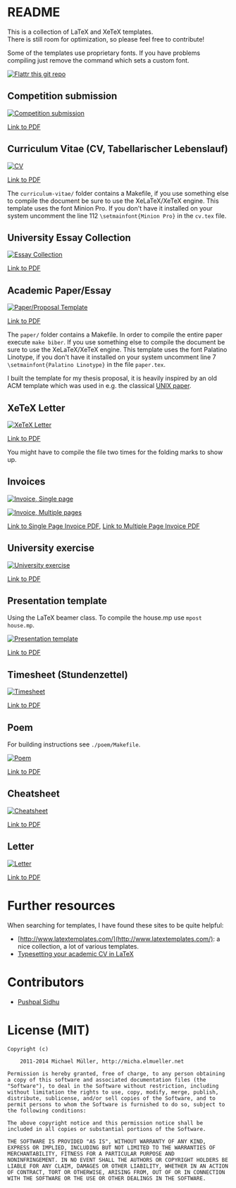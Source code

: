 # README

This is a collection of LaTeX and XeTeX templates.  
There is still room for optimization, so please feel free to contribute!

Some of the templates use proprietary fonts. If you have problems compiling
just remove the command which sets a custom font.

[![Flattr this git repo](http://api.flattr.com/button/flattr-badge-large.png)](http://flattr.com/thing/1421415/cmichilatex-template-collection-on-GitHub) 


## Competition submission

[![Competition submission](https://github.com/cmichi/latex-template-collection/raw/master/images/competition-submission.png)](https://github.com/cmichi/latex-template-collection/raw/master/competition-submission/application.pdf)

[Link to PDF](https://github.com/cmichi/latex-template-collection/raw/master/competition-submission/application.pdf)


## Curriculum Vitae (CV, Tabellarischer Lebenslauf)

[![CV](https://github.com/cmichi/latex-template-collection/raw/master/images/cv.png)](https://github.com/cmichi/latex-template-collection/raw/master/curriculum-vitae/cv.pdf)

[Link to PDF](https://github.com/cmichi/latex-template-collection/raw/master/curriculum-vitae/cv.pdf)

The `curriculum-vitae/` folder contains a Makefile, if you use something else to compile the
document be sure to use the XeLaTeX/XeTeX engine.
This template uses the font Minion Pro. If you don't have it installed on
your system uncomment the line 112 `\setmainfont{Minion Pro}` in the `cv.tex`
file.


## University Essay Collection

[![Essay Collection](https://github.com/cmichi/latex-template-collection/raw/master/images/essay-collection.png)](https://github.com/cmichi/latex-template-collection/raw/master/essay-collection/report.pdf)

[Link to PDF](https://github.com/cmichi/latex-template-collection/raw/master/essay-collection/report.pdf)


## Academic Paper/Essay

[![Paper/Proposal Template](https://github.com/cmichi/latex-template-collection/raw/master/images/paper.png)](https://github.com/cmichi/latex-template-collection/raw/master/paper/paper.pdf)

[Link to PDF](https://github.com/cmichi/latex-template-collection/raw/master/paper/paper.pdf)

The `paper/` folder contains a Makefile. In order to compile the entire
paper execute `make biber`. If you use something else to compile the
document be sure to use the XeLaTeX/XeTeX engine.
This template uses the font Palatino Linotype, if you don't have it installed on
your system uncomment line 7 `\setmainfont{Palatino Linotype}` in the 
file `paper.tex`.

I built the template for my thesis proposal, it is heavily inspired by an old
ACM template which was used in e.g. the classical [UNIX paper](http://dl.acm.org/citation.cfm?id=361061).


## XeTeX Letter

[![XeTeX Letter](https://github.com/cmichi/latex-template-collection/raw/master/images/xetex-letter.png)](https://github.com/cmichi/latex-template-collection/raw/master/xetex-letter/xetex-letter.pdf)

[Link to PDF](https://github.com/cmichi/latex-template-collection/raw/master/xetex-letter/xetex-letter.pdf)

You might have to compile the file two times for the folding marks to 
show up.


## Invoices

[![Invoice, Single page](https://github.com/cmichi/latex-template-collection/raw/master/images/invoice1.png)](https://github.com/cmichi/latex-template-collection/raw/master/invoice-single-page/angebot.pdf)

[![Invoice, Multiple pages](https://github.com/cmichi/latex-template-collection/raw/master/images/invoice0.png)](https://github.com/cmichi/latex-template-collection/raw/master/invoice-multiple-pages/angebot.pdf)

[Link to Single Page Invoice PDF](https://github.com/cmichi/latex-template-collection/raw/master/invoice-single-page/angebot.pdf),
[Link to Multiple Page Invoice PDF](https://github.com/cmichi/latex-template-collection/raw/master/invoice-multiple-pages/angebot.pdf)


## University exercise

[![University exercise](https://github.com/cmichi/latex-template-collection/raw/master/images/exercise.png)](https://github.com/cmichi/latex-template-collection/raw/master/university-exercise/exercise.pdf)

[Link to PDF](https://github.com/cmichi/latex-template-collection/raw/master/university-exercise/exercise.pdf)


## Presentation template

Using the LaTeX beamer class.
To compile the house.mp use `mpost house.mp`.

[![Presentation template](https://github.com/cmichi/latex-template-collection/raw/master/images/presentation.png)](https://github.com/cmichi/latex-template-collection/raw/master/presentation-beamer/Beamer.pdf)

[Link to PDF](https://github.com/cmichi/latex-template-collection/raw/master/presentation-beamer/Beamer.pdf)


## Timesheet (Stundenzettel)

[![Timesheet](https://github.com/cmichi/latex-template-collection/raw/master/images/timesheet.png)](https://github.com/cmichi/latex-template-collection/raw/master/timesheet/timesheet.pdf)

[Link to PDF](https://github.com/cmichi/latex-template-collection/raw/master/timesheet/timesheet.pdf)


## Poem

For building instructions see `./poem/Makefile`.

[![Poem](https://github.com/cmichi/latex-template-collection/raw/master/images/poem.png)](https://github.com/cmichi/latex-template-collection/raw/master/poem/poem.pdf)

[Link to PDF](https://github.com/cmichi/latex-template-collection/raw/master/poem/poem.pdf)


## Cheatsheet 

[![Cheatsheet](https://github.com/cmichi/latex-template-collection/raw/master/images/cheatsheet.png)](https://github.com/cmichi/latex-template-collection/raw/master/cheatsheet/cheatsheet.pdf)

[Link to PDF](https://github.com/cmichi/latex-template-collection/raw/master/cheatsheet/cheatsheet.pdf)


## Letter

[![Letter](https://github.com/cmichi/latex-template-collection/raw/master/images/letter.png)](https://github.com/cmichi/latex-template-collection/raw/master/letter/letter.pdf)

[Link to PDF](https://github.com/cmichi/latex-template-collection/raw/master/letter/letter.pdf)


# Further resources

When searching for templates, I have found these sites to be quite helpful:

 * [http://www.latextemplates.com/](http://www.latextemplates.com/): a nice
   collection, a lot of various templates.
 * [Typesetting your academic CV in LaTeX](http://nitens.org/taraborelli/cvtex)


# Contributors

 * [Pushpal Sidhu](https://github.com/cmichi/latex-template-collection/commit/f14df7ff81cdda18a2685644843836522358a4b3)


# License (MIT)

	Copyright (c) 

		2011-2014 Michael Müller, http://micha.elmueller.net

	Permission is hereby granted, free of charge, to any person obtaining
	a copy of this software and associated documentation files (the
	"Software"), to deal in the Software without restriction, including
	without limitation the rights to use, copy, modify, merge, publish,
	distribute, sublicense, and/or sell copies of the Software, and to
	permit persons to whom the Software is furnished to do so, subject to
	the following conditions:

	The above copyright notice and this permission notice shall be
	included in all copies or substantial portions of the Software.

	THE SOFTWARE IS PROVIDED "AS IS", WITHOUT WARRANTY OF ANY KIND,
	EXPRESS OR IMPLIED, INCLUDING BUT NOT LIMITED TO THE WARRANTIES OF
	MERCHANTABILITY, FITNESS FOR A PARTICULAR PURPOSE AND
	NONINFRINGEMENT. IN NO EVENT SHALL THE AUTHORS OR COPYRIGHT HOLDERS BE
	LIABLE FOR ANY CLAIM, DAMAGES OR OTHER LIABILITY, WHETHER IN AN ACTION
	OF CONTRACT, TORT OR OTHERWISE, ARISING FROM, OUT OF OR IN CONNECTION
	WITH THE SOFTWARE OR THE USE OR OTHER DEALINGS IN THE SOFTWARE.
